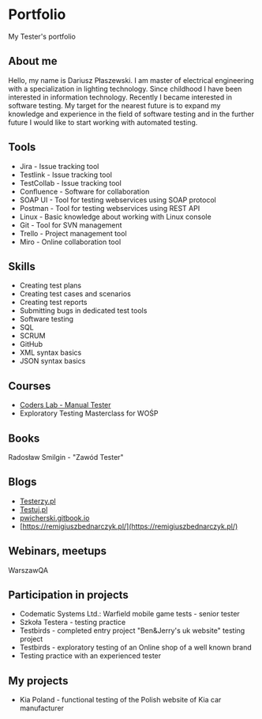 # Portfolio
My Tester's portfolio

## About me
Hello, my name is Dariusz Płaszewski. I am master of electrical engineering with a specialization in lighting technology. Since childhood I have been interested in information technology. Recently I became interested in software testing. My target for the nearest future is to expand my knowledge and experience in the field of software testing and in the further future I would like to start working with automated testing.

## Tools
* Jira - Issue tracking tool
* Testlink - Issue tracking tool
* TestCollab - Issue tracking tool
* Confluence - Software for collaboration
* SOAP UI - Tool for testing webservices using SOAP protocol
* Postman - Tool for testing webservices using REST API
* Linux - Basic knowledge about working with Linux console
* Git - Tool for SVN management
* Trello - Project management tool
* Miro - Online collaboration tool

## Skills
* Creating test plans
* Creating test cases and scenarios
* Creating test reports
* Submitting bugs in dedicated test tools
* Software testing
* SQL
* SCRUM
* GitHub
* XML syntax basics
* JSON syntax basics

## Courses
* [Coders Lab - Manual Tester](http://www.coderslab.pl)
* Exploratory Testing Masterclass for WOŚP

## Books
Radosław Smilgin - "Zawód Tester" 

## Blogs
* [Testerzy.pl](http://www.testerzy.pl)
* [Testuj.pl](http://www.testuj.pl)
* [pwicherski.gitbook.io](http://pwicherski.gitbook.io)
* [https://remigiuszbednarczyk.pl/](https://remigiuszbednarczyk.pl/)

## Webinars, meetups
WarszawQA

## Participation in projects
* Codematic Systems Ltd.: Warfield mobile game tests - senior tester
* Szkoła Testera - testing practice
* Testbirds - completed entry project "Ben&Jerry's uk website" testing project
* Testbirds - exploratory testing of an Online shop of a well known brand
* Testing practice with an experienced tester

## My projects
* Kia Poland - functional testing of the Polish website of Kia car manufacturer
